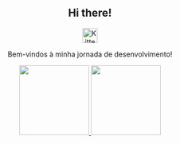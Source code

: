 <div align="center">  

## Hi there! 
<a href="https://github.com/juliasvilar">
  <img src="https://i.pinimg.com/originals/7d/92/bf/7d92bfb33bde0da61704e6855bb09645.gif" alt="Kitten GIF" height="30">
</a>

Bem-vindos à minha jornada de desenvolvimento!


<div>
  <a href="https://github.com/juliasvilar">
  <p><img height="140em" src="https://github-readme-stats.vercel.app/api?username=juliasvilar&show_icons=true&theme=dracula&include_all_commits=true&count_private=true"/> <img height="140em" src="https://github-readme-stats.vercel.app/api/top-langs/?username=juliasvilar&layout=compact&langs_count=16&theme=dracula"/><p>
